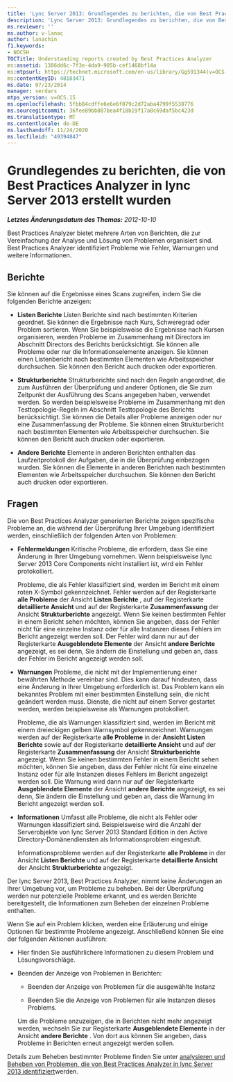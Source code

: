 ```yaml
---
title: 'Lync Server 2013: Grundlegendes zu berichten, die von Best Practices Analyzer erstellt wurden'
description: 'Lync Server 2013: Grundlegendes zu berichten, die von Best Practices Analyzer erstellt wurden.'
ms.reviewer: ''
ms.author: v-lanac
author: lanachin
f1.keywords:
- NOCSH
TOCTitle: Understanding reports created by Best Practices Analyzer
ms:assetid: 1386dd6c-7f3e-4da9-905b-cef1468bf14a
ms:mtpsurl: https://technet.microsoft.com/en-us/library/Gg591344(v=OCS.15)
ms:contentKeyID: 48183471
ms.date: 07/23/2014
manager: serdars
mtps_version: v=OCS.15
ms.openlocfilehash: 5fbb84cdffe6e6e6f079c2d72aba4799f5538776
ms.sourcegitcommit: 36fee89bb887bea4f18b19f17a8c69daf5bc423d
ms.translationtype: MT
ms.contentlocale: de-DE
ms.lasthandoff: 11/24/2020
ms.locfileid: "49394847"
---
```

# <a name="understanding-reports-created-by-best-practices-analyzer-in-lync-server-2013"></a>Grundlegendes zu berichten, die von Best Practices Analyzer in lync Server 2013 erstellt wurden

<div data-xmlns="http://www.w3.org/1999/xhtml">

<div class="topic" data-xmlns="http://www.w3.org/1999/xhtml" data-msxsl="urn:schemas-microsoft-com:xslt" data-cs="https://msdn.microsoft.com/">

<div data-asp="https://msdn2.microsoft.com/asp">



</div>

<div id="mainSection">

<div id="mainBody">

<span> </span>

_**Letztes Änderungsdatum des Themas:** 2012-10-10_

Best Practices Analyzer bietet mehrere Arten von Berichten, die zur Vereinfachung der Analyse und Lösung von Problemen organisiert sind. Best Practices Analyzer identifiziert Probleme wie Fehler, Warnungen und weitere Informationen.

<div>

## <a name="reports"></a>Berichte

Sie können auf die Ergebnisse eines Scans zugreifen, indem Sie die folgenden Berichte anzeigen:

  - **Listen Berichte**   Listen Berichte sind nach bestimmten Kriterien geordnet. Sie können die Ergebnisse nach Kurs, Schweregrad oder Problem sortieren. Wenn Sie beispielsweise die Ergebnisse nach Kursen organisieren, werden Probleme im Zusammenhang mit Directors im Abschnitt Directors des Berichts berücksichtigt. Sie können alle Probleme oder nur die Informationselemente anzeigen. Sie können einen Listenbericht nach bestimmten Elementen wie Arbeitsspeicher durchsuchen. Sie können den Bericht auch drucken oder exportieren.

  - **Strukturberichte**   Strukturberichte sind nach den Regeln angeordnet, die zum Ausführen der Überprüfung und anderer Optionen, die Sie zum Zeitpunkt der Ausführung des Scans angegeben haben, verwendet werden. So werden beispielsweise Probleme im Zusammenhang mit den Testtopologie-Regeln im Abschnitt Testtopologie des Berichts berücksichtigt. Sie können die Details aller Probleme anzeigen oder nur eine Zusammenfassung der Probleme. Sie können einen Strukturbericht nach bestimmten Elementen wie Arbeitsspeicher durchsuchen. Sie können den Bericht auch drucken oder exportieren.

  - **Andere Berichte**   Elemente in anderen Berichten enthalten das Laufzeitprotokoll der Aufgaben, die in die Überprüfung einbezogen wurden. Sie können die Elemente in anderen Berichten nach bestimmten Elementen wie Arbeitsspeicher durchsuchen. Sie können den Bericht auch drucken oder exportieren.

</div>

<div>

## <a name="issues"></a>Fragen

Die von Best Practices Analyzer generierten Berichte zeigen spezifische Probleme an, die während der Überprüfung Ihrer Umgebung identifiziert werden, einschließlich der folgenden Arten von Problemen:

  - **Fehlermeldungen**   Kritische Probleme, die erfordern, dass Sie eine Änderung in Ihrer Umgebung vornehmen. Wenn beispielsweise lync Server 2013 Core Components nicht installiert ist, wird ein Fehler protokolliert.

    Probleme, die als Fehler klassifiziert sind, werden im Bericht mit einem roten X-Symbol gekennzeichnet. Fehler werden auf der Registerkarte **alle Probleme** der Ansicht **Listen Berichte** , auf der Registerkarte **detaillierte Ansicht** und auf der Registerkarte **Zusammenfassung** der Ansicht **Strukturberichte** angezeigt. Wenn Sie keinen bestimmten Fehler in einem Bericht sehen möchten, können Sie angeben, dass der Fehler nicht für eine einzelne Instanz oder für alle Instanzen dieses Fehlers im Bericht angezeigt werden soll. Der Fehler wird dann nur auf der Registerkarte **Ausgeblendete Elemente** der Ansicht **andere Berichte** angezeigt, es sei denn, Sie ändern die Einstellung und geben an, dass der Fehler im Bericht angezeigt werden soll.

  - **Warnungen**   Probleme, die nicht mit der Implementierung einer bewährten Methode vereinbar sind. Dies kann darauf hindeuten, dass eine Änderung in Ihrer Umgebung erforderlich ist. Das Problem kann ein bekanntes Problem mit einer bestimmten Einstellung sein, die nicht geändert werden muss. Dienste, die nicht auf einem Server gestartet werden, werden beispielsweise als Warnungen protokolliert.

    Probleme, die als Warnungen klassifiziert sind, werden im Bericht mit einem dreieckigen gelben Warnsymbol gekennzeichnet. Warnungen werden auf der Registerkarte **alle Probleme** in der **Ansicht Listen Berichte** sowie auf der Registerkarte **detaillierte Ansicht** und auf der Registerkarte **Zusammenfassung** der Ansicht **Strukturberichte** angezeigt. Wenn Sie keinen bestimmten Fehler in einem Bericht sehen möchten, können Sie angeben, dass der Fehler nicht für eine einzelne Instanz oder für alle Instanzen dieses Fehlers im Bericht angezeigt werden soll. Die Warnung wird dann nur auf der Registerkarte **Ausgeblendete Elemente** der Ansicht **andere Berichte** angezeigt, es sei denn, Sie ändern die Einstellung und geben an, dass die Warnung im Bericht angezeigt werden soll.

  - **Informationen**   Umfasst alle Probleme, die nicht als Fehler oder Warnungen klassifiziert sind. Beispielsweise wird die Anzahl der Serverobjekte von lync Server 2013 Standard Edition in den Active Directory-Domänendiensten als Informationsproblem eingestuft.

    Informationsprobleme werden auf der Registerkarte **alle Probleme** in der Ansicht **Listen Berichte** und auf der Registerkarte **detaillierte Ansicht** der Ansicht **Strukturberichte** angezeigt.

Der lync Server 2013, Best Practices Analyzer, nimmt keine Änderungen an Ihrer Umgebung vor, um Probleme zu beheben. Bei der Überprüfung werden nur potenzielle Probleme erkannt, und es werden Berichte bereitgestellt, die Informationen zum Beheben der einzelnen Probleme enthalten.

Wenn Sie auf ein Problem klicken, werden eine Erläuterung und einige Optionen für bestimmte Probleme angezeigt. Anschließend können Sie eine der folgenden Aktionen ausführen:

  - Hier finden Sie ausführlichere Informationen zu diesem Problem und Lösungsvorschläge.

  - Beenden der Anzeige von Problemen in Berichten:

      - Beenden der Anzeige von Problemen für die ausgewählte Instanz

      - Beenden Sie die Anzeige von Problemen für alle Instanzen dieses Problems.

    Um die Probleme anzuzeigen, die in Berichten nicht mehr angezeigt werden, wechseln Sie zur Registerkarte **Ausgeblendete Elemente** in der Ansicht **andere Berichte** . Von dort aus können Sie angeben, dass Probleme in Berichten erneut angezeigt werden sollen.

Details zum Beheben bestimmter Probleme finden Sie unter [analysieren und Beheben von Problemen, die von Best Practices Analyzer in lync Server 2013 identifiziert](lync-server-2013-analyzing-and-resolving-issues-identified-by-best-practices-analyzer.md)werden.

</div>

</div>

<span> </span>

</div>

</div>

</div>
